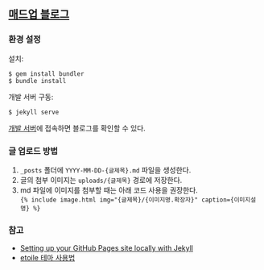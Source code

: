 ## [매드업 블로그](https://madup-inc.github.io)

### 환경 설정

설치:

```
$ gem install bundler
$ bundle install
```

개발 서버 구동:

```
$ jekyll serve
```

[개발 서버](http://127.0.0.1:4000)에 접속하면 블로그를 확인할 수 있다.

### 글 업로드 방법

1. `_posts` 폴더에 `YYYY-MM-DD-{글제목}.md` 파일을 생성한다.  
1. 글의 첨부 이미지는 `uploads/{글제목}` 경로에 저장한다.  
1. md 파일에 이미지를 첨부할 때는 아래 코드 사용을 권장한다.  
   `{% include image.html img="{글제목}/{이미지명.확장자}" caption={이미지설명} %}`

### 참고

- [Setting up your GitHub Pages site locally with Jekyll](https://help.github.com/articles/setting-up-your-github-pages-site-locally-with-jekyll/)
- [etoile 테마 사용법](https://docs.unbound.studio/etoile-writer-blogger-jekyll-theme/s)

